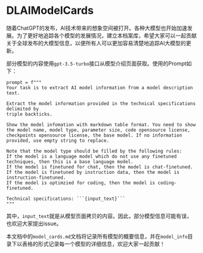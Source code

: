 # DLAIModelCards

随着ChatGPT的发布，AI技术带来的想象空间被打开。各种大模型也开始加速发展。为了更好地追踪各个模型的发展情况，建立本档案库，希望大家可以一起贡献关于全球发布的大模型信息，以便所有人可以更加容易清楚地追踪AI大模型的更新。

部分模型的内容使用`gpt-3.5-turbo`接口从模型介绍页面获取。使用的Prompt如下：

```
prompt = f"""
Your task is to extract AI model information from a model description text.

Extract the model information provided in the technical specifications delimited by 
triple backticks.

Show the model infomation with markdown table format. You need to show the model name, model type, parameter size, code opensource license, checkpoints opensource license, the base model. If no information provided, use empty string to replace.

Note that the model type should be filled by the following rules:
If the model is a language model which do not use any finetuned techniques, then this is a base language model.
If the model is finetuned for chat, then the model is chat-finetuned.
If the model is finetuned by instruction data, then the model is instruction-finetuned.
If the model is optimzied for coding, then the model is coding-finetuned.

Technical specifications: ```{input_text}```
"""
```
其中，`input_text`就是从模型页面拷贝的内容。因此，部分模型信息可能有误，也欢迎大家提出issue。

本文档中的`model_cards.md`文档将记录所有模型的概要信息，并在`model_info`目录下以表格的形式记录每一个模型的详细信息，欢迎大家一起贡献！
